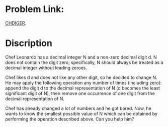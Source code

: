 # Problem Link:
[CHDIGER](https://www.codechef.com/MARCH19B/problems/CHDIGER).

# Discription
Chef Leonardo has a decimal integer N and a non-zero decimal digit d. N does not contain the digit zero; specifically, N should always be treated as a decimal integer without leading zeroes.

Chef likes d and does not like any other digit, so he decided to change N. He may apply the following operation any number of times (including zero): append the digit d to the decimal representation of N (d becomes the least significant digit of N), then remove one occurrence of one digit from the decimal representation of N.

Chef has already changed a lot of numbers and he got bored. Now, he wants to know the smallest possible value of N
which can be obtained by performing the operation described above. Can you help him?
